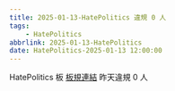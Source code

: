 ```yaml
---
title: 2025-01-13-HatePolitics 違規 0 人
tags:
    - HatePolitics
abbrlink: 2025-01-13-HatePolitics
date: HatePolitics-2025-01-13 12:00:00
---
```

HatePolitics 板 [板規連結](https://www.ptt.cc/bbs/HatePolitics/M.1617115262.A.D60.html)
昨天違規 0 人
